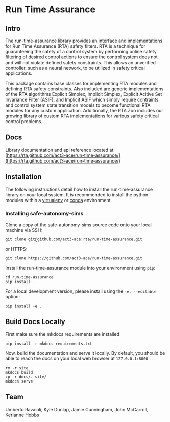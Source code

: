 # Run Time Assurance

## Intro
The run-time-assurance library provides an interface and implementations for Run Time Assurance (RTA) safety filters. RTA is a technique for guaranteeing the safety of a control system by performing online safety filtering of desired control actions to ensure the control system does not and will not violate defined safety constraints. This allows an unverified controller, such as a neural network, to be utilized in safety critical applications.

This package contains base classes for implementing RTA modules and defining RTA safety constraints. Also included are generic implementations of the RTA algorithms Explicit Simplex, Implicit Simplex, Explicit Acitive Set Invariance Filter (ASIF), and Implicit ASIF which simply require contraints and control system state transition models to become functional RTA modules for any custom application. Additionally, the RTA Zoo includes our growing library of custom RTA implementations for various safety critical control problems.

## Docs
Library documentation and api reference located at [https://rta.github.com/act3-ace/run-time-assurance/](https://rta.github.com/act3-ace/run-time-assurance/)

## Installation
The following instructions detail how to install 
the run-time-assurance library on your local system.
It is recommended to install the python modules within 
a [virtualenv](https://virtualenv.pypa.io/en/stable/#)
or [conda](https://docs.conda.io/projects/conda/en/latest/index.html) environment.

### Installing safe-autonomy-sims
Clone a copy of the safe-autonomy-sims source code 
onto your local machine via SSH:
```shell
git clone git@github.com/act3-ace:rta/run-time-assurance.git
```
or HTTPS:
```shell
git clone https://github.com/act3-ace/run-time-assurance.git
```

Install the run-time-assurance module into your 
environment using `pip`:
```shell
cd run-time-assurance
pip install .
```

For a local development version, please install 
using the `-e, --editable` option:
```shell
pip install -e .
```

## Build Docs Locally

First make sure the mkdocs requirements are installed 

```shell
pip install -r mkdocs-requirements.txt
```

Now, build the documentation and serve it locally. By default, you should be able to reach the docs on your local web browser at `127.0.0.1:8000`

```shell
rm -r site
mkdocs build
cp -r docs/. site/
mkdocs serve
```

## Team
Umberto Ravaioli,
Kyle Dunlap,
Jamie Cunningham,
John McCarroll,
Kerianne Hobbs
